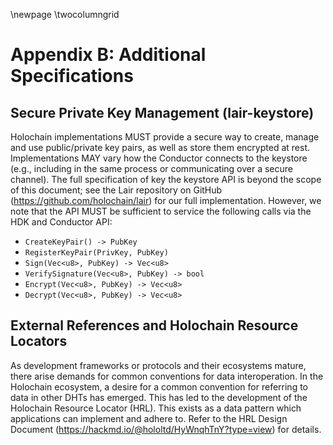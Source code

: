 \newpage
\twocolumngrid
# Appendix B: Additional Specifications

## Secure Private Key Management (lair-keystore)

Holochain implementations MUST provide a secure way to create, manage and use public/private key pairs, as well as store them encrypted at rest. Implementations MAY vary how the Conductor connects to the keystore (e.g., including in the same process or communicating over a secure channel). The full specification of key the keystore API is beyond the scope of this document; see the Lair repository on GitHub (<https://github.com/holochain/lair>) for our full implementation. However, we note that the API MUST be sufficient to service the following calls via the HDK and Conductor API:

* `CreateKeyPair() -> PubKey`
* `RegisterKeyPair(PrivKey, PubKey)`
* `Sign(Vec<u8>, PubKey) -> Vec<u8>`
* `VerifySignature(Vec<u8>, PubKey) -> bool`
* `Encrypt(Vec<u8>, PubKey) -> Vec<u8>`
* `Decrypt(Vec<u8>, PubKey) -> Vec<u8>`

## External References and Holochain Resource Locators

As development frameworks or protocols and their ecosystems mature, there arise demands for common conventions for data interoperation. In the Holochain ecosystem, a desire for a common convention for referring to data in other DHTs has emerged. This has led to the development of the Holochain Resource Locator (HRL). This exists as a data pattern which applications can implement and adhere to. Refer to the HRL Design Document (<https://hackmd.io/@hololtd/HyWnqhTnY?type=view>) for details.